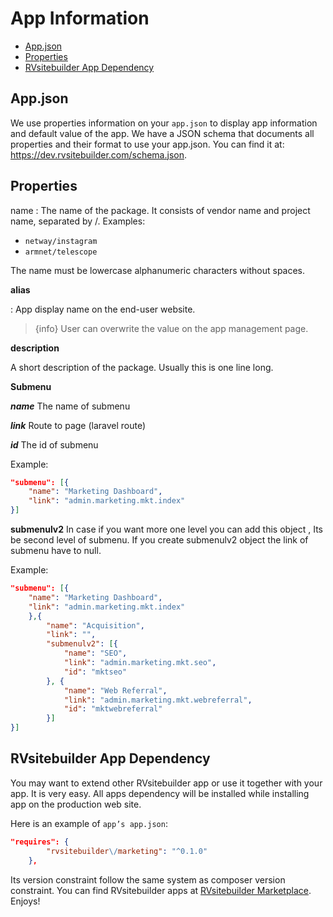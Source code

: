 # App Information
  - [App.json](#App-json)
  - [Properties](#Properties) 
  - [RVsitebuilder App Dependency](#RVsitebuilder-App-Dependency)
  
<a name="App-json"></a>
## App.json

We use properties information on your `app.json` to display app information and default value of the app. We have a JSON schema that documents all properties and their format to use your app.json. You can find it at: https://dev.rvsitebuilder.com/schema.json.

<!-- TODO: @Settavut create the full list of schema.json above and make it accessible. and explain it below similar to https://getcomposer.org/doc/04-schema -->

<a name="Properties"></a>
## Properties

name
:  The name of the package. It consists of vendor name and project name, separated by /. Examples: 

- `netway/instagram` 
- `armnet/telescope`

The name must be lowercase alphanumeric characters without spaces. 

**alias**

: App display name on the end-user website.

> {info} User can overwrite the value on the app management page. 

**description**

A short description of the package. Usually this is one line long. 

**Submenu**

***name***
The name of submenu 

***link***
 Route to page (laravel route)  

***id***
The id of submenu  

Example:
```json
"submenu": [{
    "name": "Marketing Dashboard",
    "link": "admin.marketing.mkt.index"
}]
```

**submenulv2**
In case if you want more one level you can add this object , Its be second level of submenu. If you create submenulv2 object the link of submenu have to null.

Example:
```json
"submenu": [{
    "name": "Marketing Dashboard",
    "link": "admin.marketing.mkt.index"
    },{
        "name": "Acquisition",
        "link": "",
        "submenulv2": [{
            "name": "SEO",
            "link": "admin.marketing.mkt.seo",
            "id": "mktseo"
        }, {
            "name": "Web Referral",
            "link": "admin.marketing.mkt.webreferral",
            "id": "mktwebreferral"
        }]
}] 
```
 
<a name="RVsitebuilder-App-Dependency"></a>
## RVsitebuilder App Dependency

You may want to extend other RVsitebuilder app or use it together with your app. It is very easy. All apps dependency will be installed while installing app on the production web site. 

Here is an example of `app’s app.json`:

```json
"requires": {
        "rvsitebuilder\/marketing": "^0.1.0"
    },
```

Its version constraint follow the same system as composer version constraint. You can find RVsitebuilder apps at [RVsitebuilder Marketplace](https://apps.rvsitebuilder.com). Enjoys! 